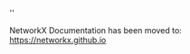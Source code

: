 '<meta http-equiv="refresh" content="0; URL=https://networkx.github.io/documentation/latest/./_modules/networkx/algorithms/tournament.html">'

NetworkX Documentation has been moved to:<br><a href="https://networkx.github.io">https://networkx.github.io</a>
